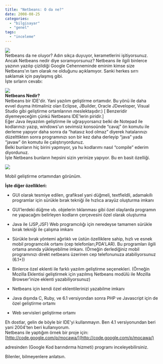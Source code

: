 ```yaml
---
title: "Netbeans: O da ne?"
date: 2008-08-25
categories: 
  - "bilgisayar"
  - "genel"
tags: 
  - "inceleme"
---
```


![](/images/nb-logo2.gif)  
Netbeans da ne oluyor? Adın sıkça duyuyor, kerametlerini işitiyorsunuz. Ancak Netbeans nedir diye soramıyorsunuz? Netbeans ile ilgili binlerce yazının yazılıp çizildiği Google Cehenneminde eminim kimse size Netbeans'ın tam olarak ne olduğunu açıklamıyor. Sanki herkes sırrı saklamak için paylaşmış gibi.  
İşte sırların cevabı:  
  
![](/images/javaSE_GUI_find_250px.png)  
**Netbeans Nedir?**  
Netbeans bir IDE'dir. Yani yazılım geliştirme ortamıdır. Bu yönü ile daha evvel duyma ihtimaliniz olan Eclipse, JBuilder, Oracle JDeveloper, Visual Studio gibi geliştirme ortamlarının meslektaşıdır:) \[ Benzeridir diyemeyeceğim çünkü Netbeans IDE'lerin piridir.\]  
Eğer Java ileyazılım geliştirme ile uğraşıyorsanız belki de Notepad ile kodlarınızı yazıp, windows'un sevimsiz konsoünde “cavaj” ön komutu ile derleme yapıyor daha sonra da “hatasız kod olmaz” diyerek hatalarınızı düzelttikten sonra programınızı son bir kez daha derleyip “java” yada “javaw” ön komutu ile çalıştırıyordunuz.  
Belki bunların hiç birini yapmıyor, ya hu kodlarımı nasıl “compile” ederim diyordunuz.  
İşte Netbeans bunların hepsini sizin yerinize yapıyor. Bu en basit özelliği.  
  
![](/images/java-me-game-builder.png)  
  
Mobil geliştirme ortamından görünüm.  
  
**İşte diğer özellikleri:**  

  
- GUI olarak tesmiye edilen, grafiksel yani düğmeli, textfieldli, adamakıllı programlar için sürükle bırak tekniği ile hızlıca arayüz oluşturma imkanı
  
- GUI'lerdeki düğme vb. objelerin tıklanması gibi özel olaylarda programın ne yapacağını belirleyen kodların çerçevesini özel olarak oluşturma
  
- Java ile (JSP,JSF) Web programcılığı için neredeyse tamamen sürükle bırak tekniği ile çalışma imkanı
  
- Sürükle bırak yöntemi ağırlıklı ve üstün özelliklere sahip, hızlı ve esnek mobil programcılık ortamı (cep telefonları,PDA'LAR). Bu programları ilgili ortama anında yükleyebilme imkanı. (Örneğin derlediğiniz mobil programınızı direkt netbeans üzerinen cep telefonunuza atabiliyorsunuz (6.1+))
  
- Binlerce özel eklenti ile farklı yazılım geliştirme seçenekleri. (Örneğin Mozilla Eklentisi geliştirmek için yazılmış Netbeans modülü ile Mozilla Browser'inize eklenti yazabiliyorsunuz)
  
- Netbeans için kendi özel eklentilerinizi yazabilme imkanı
  
- Java dışında C, Ruby, ve 6.1 versiyondan sonra PHP ve Javascript için de özel geliştirme ortamı
  
- Web servisleri geliştirme ortamı
  

  
Eh dostlar, gelin de böyle bir IDE'yi kullanmayın. Ben 4.1 versiyonundan beri yani 2004'ten beri kullanıyorum.  
Netbeans ile yaptığım örnek bir proje için:  
[http://code.google.com/p/mocawa/](http://code.google.com/p/mocawa/)  
  
adresinden (Google Kod barındırma hizmeti) programı inceleyebilirsiniz.  
  
Bilenler, bilmeyenlere anlatsın.

